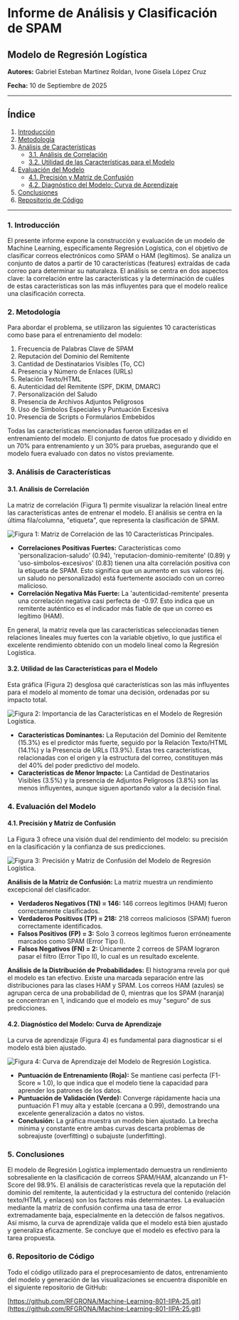 # Informe de Análisis y Clasificación de SPAM

## Modelo de Regresión Logística

**Autores:** Gabriel Esteban Martinez Roldan, Ivone Gisela López Cruz   

**Fecha:** 10 de Septiembre de 2025 

-----

## Índice

1.  [Introducción](#1-introducción)
2.  [Metodología](#2-metodología)
3.  [Análisis de Características](#3-análisis-de-características)
    * [3.1. Análisis de Correlación](#31-análisis-de-correlación)
    * [3.2. Utilidad de las Características para el Modelo](#32-utilidad-de-las-características-para-el-modelo)
4.  [Evaluación del Modelo](#4-evaluación-del-modelo)
    * [4.1. Precisión y Matriz de Confusión](#41-precisión-y-matriz-de-confusión)
    * [4.2. Diagnóstico del Modelo: Curva de Aprendizaje](#42-diagnóstico-del-modelo-curva-de-aprendizaje)
5.  [Conclusiones](#5-conclusiones)
6.  [Repositorio de Código](#6-repositorio-de-código)

-----

### 1\. Introducción

El presente informe expone la construcción y evaluación de un modelo de Machine Learning, específicamente Regresión Logística, con el objetivo de clasificar correos electrónicos como SPAM o HAM (legítimos).  Se analiza un conjunto de datos a partir de 10 características (features) extraídas de cada correo para determinar su naturaleza.  El análisis se centra en dos aspectos clave: la correlación entre las características y la determinación de cuáles de estas características son las más influyentes para que el modelo realice una clasificación correcta. 

### 2\. Metodología

Para abordar el problema, se utilizaron las siguientes 10 características como base para el entrenamiento del modelo: 

1.  Frecuencia de Palabras Clave de SPAM 
2.  Reputación del Dominio del Remitente 
3.  Cantidad de Destinatarios Visibles (To, CC) 
4.  Presencia y Número de Enlaces (URLs) 
5.  Relación Texto/HTML 
6.  Autenticidad del Remitente (SPF, DKIM, DMARC) 
7.  Personalización del Saludo 
8.  Presencia de Archivos Adjuntos Peligrosos 
9.  Uso de Símbolos Especiales y Puntuación Excesiva 
10. Presencia de Scripts o Formularios Embebidos 

Todas las características mencionadas fueron utilizadas en el entrenamiento del modelo.  El conjunto de datos fue procesado y dividido en un 70% para entrenamiento y un 30% para pruebas, asegurando que el modelo fuera evaluado con datos no vistos previamente. 

### 3\. Análisis de Características

#### 3.1. Análisis de Correlación

La matriz de correlación (Figura 1) permite visualizar la relación lineal entre las características antes de entrenar el modelo.  El análisis se centra en la última fila/columna, "etiqueta", que representa la clasificación de SPAM. 

![Figura 1: Matriz de Correlación de las 10 Características Principales.](GRÁFICOS/MatrizDeCorrelacion.png)

  * **Correlaciones Positivas Fuertes:** Características como 'personalizacion-saludo' (0.94), 'reputacion-dominio-remitente' (0.89) y 'uso-simbolos-excesivos' (0.83) tienen una alta correlación positiva con la etiqueta de SPAM.  Esto significa que un aumento en sus valores (ej. un saludo no personalizado) está fuertemente asociado con un correo malicioso. 
  * **Correlación Negativa Más Fuerte:** La 'autenticidad-remitente' presenta una correlación negativa casi perfecta de -0.97.  Esto indica que un remitente auténtico es el indicador más fiable de que un correo es legítimo (HAM). 

En general, la matriz revela que las características seleccionadas tienen relaciones lineales muy fuertes con la variable objetivo, lo que justifica el excelente rendimiento obtenido con un modelo lineal como la Regresión Logística. 

#### 3.2. Utilidad de las Características para el Modelo

Esta gráfica (Figura 2) desglosa qué características son las más influyentes para el modelo al momento de tomar una decisión, ordenadas por su impacto total. 

![Figura 2: Importancia de las Características en el Modelo de Regresión Logística.](GRÁFICOS/ImportanciaCaracteristicas.png)

  * **Características Dominantes:** La Reputación del Dominio del Remitente (15.3%) es el predictor más fuerte, seguido por la Relación Texto/HTML (14.1%) y la Presencia de URLs (13.9%).  Estas tres características, relacionadas con el origen y la estructura del correo, constituyen más del 40% del poder predictivo del modelo. 
  * **Características de Menor Impacto:** La Cantidad de Destinatarios Visibles (3.5%) y la presencia de Adjuntos Peligrosos (3.8%) son las menos influyentes, aunque siguen aportando valor a la decisión final. 

### 4\. Evaluación del Modelo

#### 4.1. Precisión y Matriz de Confusión

La Figura 3 ofrece una visión dual del rendimiento del modelo: su precisión en la clasificación y la confianza de sus predicciones. 

![Figura 3: Precisión y Matriz de Confusión del Modelo de Regresión Logística.](GRÁFICOS/DistribucionProbabilidades.png)


**Análisis de la Matriz de Confusión:** La matriz muestra un rendimiento excepcional del clasificador. 

  * **Verdaderos Negativos (TN) = 146:** 146 correos legítimos (HAM) fueron correctamente clasificados. 
  * **Verdaderos Positivos (TP) = 218:** 218 correos maliciosos (SPAM) fueron correctamente identificados. 
  * **Falsos Positivos (FP) = 3:** Solo 3 correos legítimos fueron erróneamente marcados como SPAM (Error Tipo I). 
  * **Falsos Negativos (FN) = 2:** Únicamente 2 correos de SPAM lograron pasar el filtro (Error Tipo II), lo cual es un resultado excelente. 

**Análisis de la Distribución de Probabilidades:** El histograma revela por qué el modelo es tan efectivo.  Existe una marcada separación entre las distribuciones para las clases HAM y SPAM.  Los correos HAM (azules) se agrupan cerca de una probabilidad de 0, mientras que los SPAM (naranja) se concentran en 1, indicando que el modelo es muy "seguro" de sus predicciones. 

#### 4.2. Diagnóstico del Modelo: Curva de Aprendizaje

La curva de aprendizaje (Figura 4) es fundamental para diagnosticar si el modelo está bien ajustado. 

![Figura 4: Curva de Aprendizaje del Modelo de Regresión Logística.](GRÁFICOS/CurvaDeAprendizaje.png)

  * **Puntuación de Entrenamiento (Roja):** Se mantiene casi perfecta (F1-Score ≈ 1.0), lo que indica que el modelo tiene la capacidad para aprender los patrones de los datos. 
  * **Puntuación de Validación (Verde):** Converge rápidamente hacia una puntuación F1 muy alta y estable (cercana a 0.99), demostrando una excelente generalización a datos no vistos. 
  * **Conclusión:** La gráfica muestra un modelo bien ajustado.  La brecha mínima y constante entre ambas curvas descarta problemas de sobreajuste (overfitting) o subajuste (underfitting). 

### 5\. Conclusiones

El modelo de Regresión Logística implementado demuestra un rendimiento sobresaliente en la clasificación de correos SPAM/HAM, alcanzando un F1-Score del 98.9%.  El análisis de características revela que la reputación del dominio del remitente, la autenticidad y la estructura del contenido (relación texto/HTML y enlaces) son los factores más determinantes.  La evaluación mediante la matriz de confusión confirma una tasa de error extremadamente baja, especialmente en la detección de falsos negativos.  Así mismo, la curva de aprendizaje valida que el modelo está bien ajustado y generaliza eficazmente.  Se concluye que el modelo es efectivo para la tarea propuesta. 

### 6\. Repositorio de Código

Todo el código utilizado para el preprocesamiento de datos, entrenamiento del modelo y generación de las visualizaciones se encuentra disponible en el siguiente repositorio de GitHub: 

[https://github.com/RFGRONA/Machine-Learning-801-IIPA-25.git](https://github.com/RFGRONA/Machine-Learning-801-IIPA-25.git) 